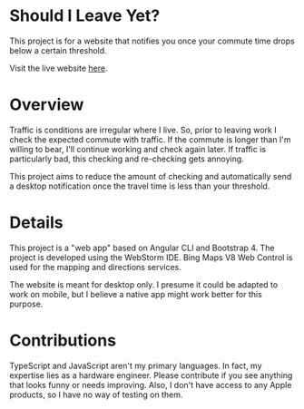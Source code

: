 # Should I Leave Yet?

This project is for a website that notifies you once your commute time drops
below a certain threshold.

Visit the live website [here](http://www.should-i-leave-yet.com).

# Overview

Traffic is conditions are irregular where I live. So, prior to leaving work I
check the expected commute with traffic. If the commute is longer than I'm
willing to bear, I'll continue working and check again later. If traffic is
particularly bad, this checking and re-checking gets annoying.

This project aims to reduce the amount of checking and automatically send a
desktop notification once the travel time is less than your threshold.

# Details

This project is a "web app" based on Angular CLI and Bootstrap 4. The project is
developed using the WebStorm IDE. Bing Maps V8 Web Control is used for the
mapping and directions services.

The website is meant for desktop only. I presume it could be adapted to work on
mobile, but I believe a native app might work better for this purpose.

# Contributions

TypeScript and JavaScript aren't my primary languages. In fact, my expertise
lies as a hardware engineer. Please contribute if you see anything that looks
funny or needs improving. Also, I don't have access to any Apple products, so I
have no way of testing on them.
